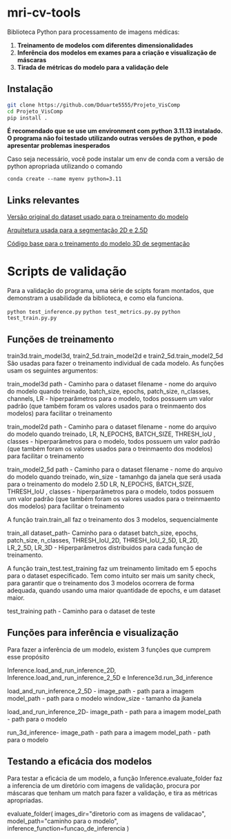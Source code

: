 # mri-cv-tools

Biblioteca Python para processamento de imagens médicas:
1. **Treinamento de modelos com diferentes dimensionalidades**  
2. **Inferência dos modelos em exames para a criação e visualização de máscaras**  
3. **Tirada de métricas do modelo para a validação dele**  

## Instalação

```bash
git clone https://github.com/Dduarte5555/Projeto_VisComp
cd Projeto_VisComp
pip install .
```

**É recomendado que se use um environment com python 3.11.13 instalado. O programa não foi testado utilizando outras versões de python, e pode apresentar problemas inesperados**

Caso seja necessário, você pode instalar um env de conda com a versão de python apropriada utilizando o comando

```conda create --name myenv python=3.11```


## Links relevantes
[Versão original do dataset usado para o treinamento do modelo](https://wiki.cancerimagingarchive.net/pages/viewpage.action?pageId=101942541)

[Arquitetura usada para a segmentação 2D e 2.5D](https://arxiv.org/abs/1807.10165)

[Código base para o treinamento do modelo 3D de segmentação](https://github.com/bnsreenu/python_for_microscopists/blob/master/215_3D_Unet.ipynb)

# Scripts de validação
Para a validação do programa, uma série de scipts foram montados, que demonstram a usabilidade da biblioteca, e como ela funciona.

```python test_inference.py```
```python test_metrics.py.py```
```python test_train.py.py```



## Funções de treinamento

train3d.train_model3d, train2_5d.train_model2d e train2_5d.train_model2_5d  
São usadas para fazer o treinamento individual de cada modelo.
As funções usam os seguintes argumentos:  

train_model3d
    path - Caminho para o dataset 
    filename - nome do arquivo do modelo quando treinado,
    batch_size, epochs, patch_size, n_classes, channels, LR - hiperparâmetros para o modelo, todos possuem um valor padrão (que também foram os valores usados para o treinmaento dos modelos) para facilitar o treinamento  

train_model2d
    path - Caminho para o dataset 
    filename - nome do arquivo do modelo quando treinado,
    LR, N_EPOCHS, BATCH_SIZE, THRESH_IoU , classes - hiperparâmetros para o modelo, todos possuem um valor padrão (que também foram os valores usados para o treinmaento dos modelos) para facilitar o treinamento 

train_model2_5d
    path - Caminho para o dataset 
    filename - nome do arquivo do modelo quando treinado,
    win_size - tamanhgo da janela que será usada para o treinamento do modelo 2.5D
    LR, N_EPOCHS, BATCH_SIZE, THRESH_IoU , classes - hiperparâmetros para o modelo, todos possuem um valor padrão (que também foram os valores usados para o treinmaento dos modelos) para facilitar o treinamento

A função train.train_all faz o treinamento dos 3 modelos, sequencialmente

train_all
    dataset_path- Caminho para o dataset 
    batch_size, epochs, patch_size, n_classes, THRESH_IoU_2D, THRESH_IoU_2_5D, LR_2D, LR_2_5D, LR_3D - Hiperparâmetros distribuidos para cada função de treinamento.

A função train_test.test_training faz um treinamento limitado em 5 epochs para o dataset especificado. Tem como intuito ser mais um sanity check, para garantir que o treinamento dos 3 modelos ocorrera de forma adequada, quando usando uma maior quantidade de epochs, e um dataset maior.

test_training
    path - Caminho para o dataset de teste

## Funções para inferência e visualização

Para fazer a inferência de um modelo, existem 3 funções que cumprem esse propósito

Inference.load_and_run_inference_2D, Inference.load_and_run_inference_2_5D e Inference3d.run_3d_inference

load_and_run_inference_2_5D - 
    image_path - path para a imagem
    model_path - path para o modelo
    window_size - tamanho da jkanela

load_and_run_inference_2D- 
    image_path - path para a imagem
    model_path - path para o modelo

run_3d_inference-
    image_path - path para a imagem
    model_path - path para o modelo

## Testando a eficácia dos modelos

Para testar a eficácia de um modelo, a função Inference.evaluate_folder faz a inferencia de um diretório com imagens de validação, procura por máscaras que tenham um match para fazer a validação, e tira as métricas apropriadas.

evaluate_folder(
    images_dir="diretorio com as imagens de validacao", 
    model_path="caminho para o modelo", 
    inference_function=funcao_de_inferencia
)